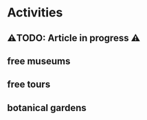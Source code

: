 # Activities

## ⚠️TODO: Article in progress ⚠️

## free museums
## free tours
## botanical gardens
